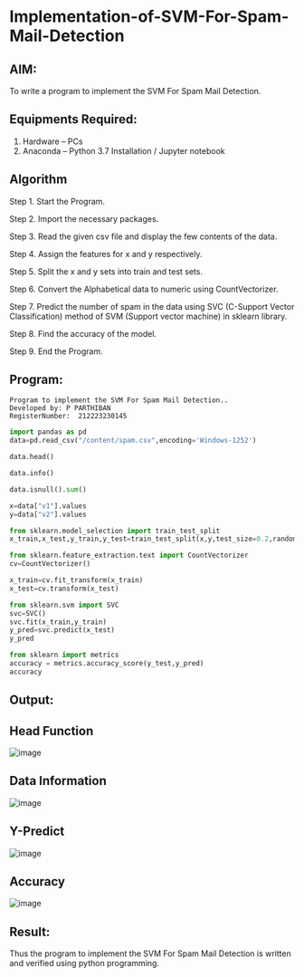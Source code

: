 # Implementation-of-SVM-For-Spam-Mail-Detection

## AIM:
To write a program to implement the SVM For Spam Mail Detection.

## Equipments Required:
1. Hardware – PCs
2. Anaconda – Python 3.7 Installation / Jupyter notebook
 
## Algorithm
Step 1. Start the Program.

Step 2. Import the necessary packages.

Step 3. Read the given csv file and display the few contents of the data.

Step 4. Assign the features for x and y respectively.

Step 5. Split the x and y sets into train and test sets.

Step 6. Convert the Alphabetical data to numeric using CountVectorizer.

Step 7. Predict the number of spam in the data using SVC (C-Support Vector Classification) method of SVM (Support vector machine) in sklearn library.

Step 8. Find the accuracy of the model.

Step 9. End the Program.
## Program:
```
Program to implement the SVM For Spam Mail Detection..
Developed by: P PARTHIBAN
RegisterNumber:  212223230145
```
```python
import pandas as pd
data=pd.read_csv("/content/spam.csv",encoding='Windows-1252')

data.head()

data.info()

data.isnull().sum()

x=data["v1"].values
y=data["v2"].values

from sklearn.model_selection import train_test_split
x_train,x_test,y_train,y_test=train_test_split(x,y,test_size=0.2,random_state=0)

from sklearn.feature_extraction.text import CountVectorizer
cv=CountVectorizer()

x_train=cv.fit_transform(x_train)
x_test=cv.transform(x_test)

from sklearn.svm import SVC
svc=SVC()
svc.fit(x_train,y_train)
y_pred=svc.predict(x_test)
y_pred

from sklearn import metrics
accuracy = metrics.accuracy_score(y_test,y_pred)
accuracy

```

## Output:
## Head Function
![image](https://github.com/user-attachments/assets/449d8e92-f550-4016-b3d9-437fe0f8a74a)
## Data Information
![image](https://github.com/user-attachments/assets/489dc53d-ae91-4040-9263-7918077625be)
## Y-Predict
![image](https://github.com/user-attachments/assets/b363dc1a-aa13-4018-872f-4dde9ff46898)
## Accuracy
![image](https://github.com/user-attachments/assets/339d38a5-c5d5-4aaa-af3a-cc11e2c5997e)

## Result:
Thus the program to implement the SVM For Spam Mail Detection is written and verified using python programming.
